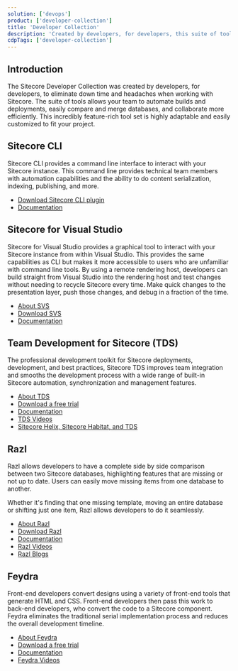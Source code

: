 ```yaml
---
solution: ['devops']
product: ['developer-collection']
title: 'Developer Collection'
description: 'Created by developers, for developers, this suite of tools allows your team to automate builds and deployments, easily compare and merge databases, and collaborate more efficiently.'
cdpTags: ['developer-collection']
---
```


## Introduction

The Sitecore Developer Collection was created by developers, for developers, to eliminate down time and headaches when working with Sitecore. The suite of tools allows your team to automate builds and deployments, easily compare and merge databases, and collaborate more efficiently. This incredibly feature-rich tool set is highly adaptable and easily customized to fit your project.

## Sitecore CLI

Sitecore CLI provides a command line interface to interact with your Sitecore instance. This command line provides technical team members with automation capabilities and the ability to do content serialization, indexing, publishing, and more.

- [Download Sitecore CLI plugin](/downloads/Sitecore_CLI)
- [Documentation](https://doc.sitecore.com/xp/en/developers/latest/developer-tools/sitecore-command-line-interface.html)

## Sitecore for Visual Studio

Sitecore for Visual Studio provides a graphical tool to interact with your Sitecore instance from within Visual Studio. This provides the same capabilities as CLI but makes it more accessible to users who are unfamiliar with command line tools. By using a remote rendering host, developers can build straight from Visual Studio into the rendering host and test changes without needing to recycle Sitecore every time. Make quick changes to the presentation layer, push those changes, and debug in a fraction of the time.

- [About SVS](https://www.teamdevelopmentforsitecore.com/Sitecore-for-Visual-Studio)
- [Download SVS](https://www.teamdevelopmentforsitecore.com/Download/SVS)
- [Documentation](https://doc.sitecore.com/xp/en/developers/latest/developer-tools/sitecore-for-visual-studio.html)

## Team Development for Sitecore (TDS)

The professional development toolkit for Sitecore deployments, development, and best practices, Sitecore TDS improves team integration and smooths the development process with a wide range of built-in Sitecore automation, synchronization and management features.

- [About TDS](https://www.teamdevelopmentforsitecore.com/TDS-Classic)
- [Download a free trial](https://www.teamdevelopmentforsitecore.com/TDS-Classic/Free-Trial)
- [Documentation](http://hedgehogdevelopment.github.io/tds/)
- [TDS Videos](https://www.youtube.com/playlist?list=PLb9QmtmxCbhl1uzG_XJ37Sc9fhsJNLfaM)
- [Sitecore Helix, Sitecore Habitat, and TDS](https://www.teamdevelopmentforsitecore.com/Sitecore-Helix-Sitecore-Habitat-TDS)

## Razl

Razl allows developers to have a complete side by side comparison between two Sitecore databases, highlighting features that are missing or not up to date. Users can easily move missing items from one database to another.

Whether it's finding that one missing template, moving an entire database or shifting just one item, Razl allows developers to do it seamlessly.

- [About Razl](https://www.teamdevelopmentforsitecore.com/Razl)
- [Download Razl](https://www.teamdevelopmentforsitecore.com/Download/Razl)
- [Documentation](http://hedgehogdevelopment.github.io/razl/index.html)
- [Razl Videos](https://www.youtube.com/playlist?list=PLb9QmtmxCbhm5RnL42g1Trmr9-z_ZP40J)
- [Razl Blogs](https://www.teamdevelopmentforsitecore.com/Blog?tag=razl)

## Feydra

Front-end developers convert designs using a variety of front-end tools that generate HTML and CSS. Front-end developers then pass this work to back-end developers, who convert the code to a Sitecore component. Feydra eliminates the traditional serial implementation process and reduces the overall development timeline.

- [About Feydra](https://www.teamdevelopmentforsitecore.com/Feydra)
- [Download a free trial](https://www.teamdevelopmentforsitecore.com/Feydra/Free-Trial)
- [Documentation](http://hedgehogdevelopment.github.io/feydra/index.html)
- [Feydra Videos](https://www.youtube.com/playlist?list=PLb9QmtmxCbhm17ZeHD72E44q-tFpxQfvs)
